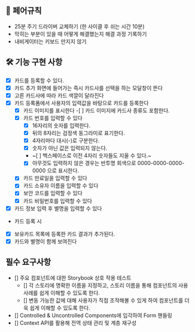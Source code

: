 ## 🫠 페어규칙

- 25분 주기 드라이버 교체하기 (한 사이클 후 쉬는 시간 10분)
- 막히는 부분이 있을 때 어떻게 해결했는지 해결 과정 기록하기
- 내비게이터는 키보드 만지지 않기

## 🛠️ 기능 구현 사항

- [x] 카드를 등록할 수 있다.
- [x] 카드 추가 화면에 들어가는 즉시 카드사를 선택을 하는 모달창이 뜬다
- [x] 고른 카드사에 따라 카드 색깔이 달라진다
- [x] 카드 등록폼에서 사용자의 입력값을 바탕으로 카드를 등록한다
  - [x] 카드 이미지를 표시한다 -[ ] 카드 이미지에 카드사 종류도 포함한다.
  - [x] 카드 번호를 입력할 수 있다
    - [x] 16자리의 숫자를 입력한다.
    - [x] 뒤의 8자리는 검정색 동그라미로 표기한다.
    - [x] 4자리마다 대시(-)로 구분한다.
    - [x] 숫자가 아닌 값은 입력되지 않는다.
    - ~[ ] 백스페이스로 이전 4자리 숫자들도 지울 수 있다.~
    - [x] 아무것도 입력하지 않은 경우는 반투명 회색으로 0000-0000-0000-0000 으로 표시한다.
  - [x] 카드 만료일을 입력할 수 있다
  - [x] 카드 소유자 이름을 입력할 수 있다
  - [x] 보안 코드를 입력할 수 있다
  - [x] 카드 비밀번호를 입력할 수 있다
- [x] 카드 정보 입력 후 별명을 입력할 수 있다
- 카드 등록 시
- [x] 보유카드 목록에 등록한 카드 결과가 추가된다.
- [x] 카드와 별명이 함께 보여진다

## 필수 요구사항

- [] 주요 컴포넌트에 대한 Storybook 상호 작용 테스트
  - [] 각 스토리에 명확한 이름을 지정하고, 스토리 이름을 통해 컴포넌트의 사용 사례를 쉽게 이해할 수 있도록 한다.
  - [] 변동 가능한 값에 대해 사용자가 직접 조작해볼 수 있게 하여 컴포넌트를 더욱 쉽게 이해할 수 있도록 한다.
- [] Controlled & Uncontrolled Components에 입각하여 Form 핸들링
- [] Context API를 활용해 전역 상태 관리 및 계층 재구성
